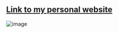 ## [Link to my personal website](https://ken-pham.vercel.app/)

![image](https://github.com/user-attachments/assets/3ecd9e09-3585-4d99-ac17-462ed797d3ba)
